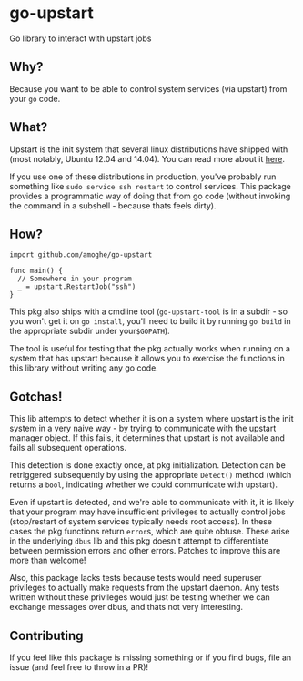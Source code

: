 # go-upstart

Go library to interact with upstart jobs

## Why?

Because you want to be able to control system services (via upstart) from your `go` code.

## What?

Upstart is the init system that several linux distributions have shipped with (most notably, Ubuntu 12.04 and 14.04).
You can read more about it [here](http://upstart.ubuntu.com/cookbook).

If you use one of these distributions in production, you've probably run something like `sudo service ssh restart` to
control services. This package provides a programmatic way of doing that from go code (without invoking the command in
a subshell - because thats feels dirty).

## How?

```
import github.com/amoghe/go-upstart

func main() {
  // Somewhere in your program
  _ = upstart.RestartJob("ssh")
}
```

This pkg also ships with a cmdline tool (`go-upstart-tool` is in a subdir - so you won't get it on `go install`, you'll
need to build it by running `go build` in the appropriate subdir under your`$GOPATH`).

The tool is useful for testing that the pkg actually works when running on a system that has upstart because it allows
you to exercise the functions in this library without writing any go code.

## Gotchas!

This lib attempts to detect whether it is on a system where upstart is the init system in a very naive way -
by trying to communicate with the upstart manager object. If this fails, it determines that upstart is not
available and fails all subsequent operations.

This detection is done exactly once, at pkg initialization. Detection can be retriggered subsequently by using
the appropriate `Detect()` method (which returns a `bool`, indicating whether we could communicate with upstart).

Even if upstart is detected, and we're able to communicate with it, it is likely that your program may have
insufficient privileges to actually control jobs (stop/restart of system services typically needs root access).
In these cases the pkg functions return `error`s, which are quite obtuse. These arise in the underlying `dbus`
lib and this pkg doesn't attempt to differentiate between permission errors and other errors. Patches to improve
this are more than welcome!

Also, this package lacks tests because tests would need superuser privileges to actually make requests from the upstart
daemon. Any tests written without these privileges would just be testing whether we can exchange messages over dbus,
and thats not very interesting.

## Contributing

If you feel like this package is missing something or if you find bugs, file an issue (and feel free to throw in a PR)!
